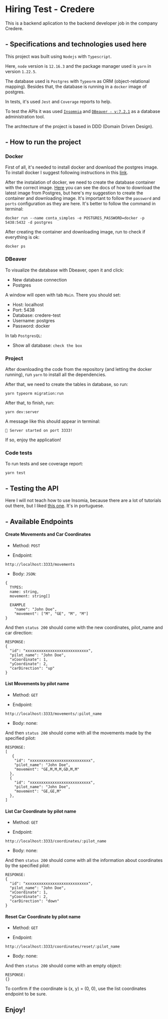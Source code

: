 # Hiring Test - Credere
This is a backend aplication to the backend developer job in the company Credere.

## - Specifications and technologies used here

This project was built using `Nodejs` with `Typescript`.

Here, `node` version is `12.16.3` and the package manager used is `yarn` in version `1.22.5`.

The database used is `Postgres` with `Typeorm` as ORM (object-relational mapping). Besides that, the database is running in a `docker` image of postgres.

In tests, it's used `Jest` and `Coverage` reports to help.

To test the APIs it was used [`Insomnia`](https://insomnia.rest/) and [`DBeaver - v:7.2.1`](https://dbeaver.io/) as a database administration tool.

The archtecture of the project is based in DDD (Domain Driven Design).

## - How to run the project

### Docker


First of all, it's needed to install docker and download the postgres image. To install docker I suggest following instructions in this [link](https://www.notion.so/Instalando-Docker-6290d9994b0b4555a153576a1d97bee2#c7e37c6a26584d33b20cf332f2bdb31d).

After the instalation of docker, we need to create the database container with the correct image. [Here](https://hub.docker.com/_/postgres) you can see the docs of how to download the latest image from Postgres, but here's my suggestion to create the container and downloading image. It's important to follow the `password` and `ports` configuration as they are here. It's better to follow the command in terminal:
```
docker run --name conta_simples -e POSTGRES_PASSWORD=docker -p 5438:5432 -d postgres
```
After creating the container and downloading image, run to check if everything is ok:
```
docker ps
```
### DBeaver

To visualize the database with Dbeaver, open it and click:
- New database connection
- Postgres

A window will open with tab `Main`. There you should set:
- Host: localhost
- Port: 5438
- Database: credere-test
- Username: postgres
- Password: docker

In tab `PostgresQL`:
- Show all database: `check the box`

### Project

After downloading the code from the repository (and letting the docker running), run `yarn` to install all the dependencies.

After that, we need to create the tables in database, so run:
```
yarn typeorm migration:run
```
After that, to finish, run:
```
yarn dev:server
```
A message like this should appear in terminal:
```
🚗️ Server started on port 3333!
```
If so, enjoy the application!

### Code tests

To run tests and see coverage report:
```
yarn test
```

## - Testing the API

Here I will not teach how to use Insomia, because there are a lot of tutorials out there, but I liked [this one](https://www.youtube.com/watch?v=3tB0uDliS6Y). It's in portuguese.

## - Available Endpoints

#### Create Movements and Car Coordinates

- Method: `POST`

- Endpoint:
```
http://localhost:3333/movements
```
- Body: `JSON`:
```
{
  TYPES:
  name: string,
  movement: string[]

  EXAMPLE
	"name": "John Doe",
	"movement": ["M", "GE", "M", "M"]
}
```
And then `status 200` should come with the new coordinates, pilot_name and car direction:

```
RESPONSE:
{
  "id": "xxxxxxxxxxxxxxxxxxxxxxxxxxxx",
  "pilot_name": "John Doe",
  "xCoordinate": 1,
  "yCoordinate": 2,
  "carDirection": "up"
}
```

#### List Movements by pilot name

- Method: `GET`

- Endpoint:
```
http://localhost:3333/movements/:pilot_name
```
- Body: none:

And then `status 200` should come with all the movements made by the specified pilot:

```
RESPONSE:
[
   {
    "id": "xxxxxxxxxxxxxxxxxxxxxxxxxxx",
    "pilot_name": "John Doe",
    "movement": "GE,M,M,M,GD,M,M"
  },
  {
    "id": "xxxxxxxxxxxxxxxxxxxxxxxxxxx",
    "pilot_name": "John Doe",
    "movement": "GE,GE,M"
  },
]
```

#### List Car Coordinate by pilot name

- Method: `GET`

- Endpoint:
```
http://localhost:3333/coordinates/:pilot_name
```
- Body: none:

And then `status 200` should come with all the information about coordinates by the specified pilot:

```
RESPONSE:
{
  "id": "xxxxxxxxxxxxxxxxxxxxxxxxxxxx",
  "pilot_name": "John Doe",
  "xCoordinate": 1,
  "yCoordinate": 2,
  "carDirection": "down"
}
```

#### Reset Car Coordinate by pilot name

- Method: `GET`

- Endpoint:
```
http://localhost:3333/coordinates/reset/:pilot_name
```
- Body: none:

And then `status 200` should come with an empty object:

```
RESPONSE:
{}
```
To confirm if the coordinate is (x, y) = (0, 0), use the list coordinates endpoint to be sure.

## Enjoy!
